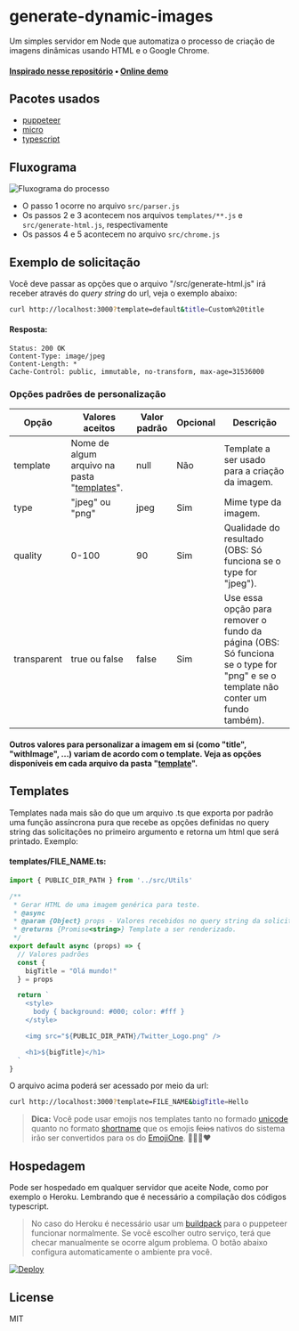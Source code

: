 # generate-dynamic-images

Um simples servidor em Node que automatiza o processo de criação de imagens dinâmicas usando HTML e o Google Chrome.

#### [Inspirado nesse repositório](https://github.com/styfle/og-image) • [Online demo](https://generate-dynamic-image.herokuapp.com/?template=default&title=Hello%20Github%20user!&emoji=%F0%9F%9A%80%F0%9F%8C%8E)

## Pacotes usados

- [puppeteer](https://www.npmjs.com/package/puppeteer)
- [micro](https://www.npmjs.com/package/micro)
- [typescript](https://www.npmjs.com/package/typescript)

## Fluxograma

![Fluxograma do processo](/public/fluxograma.jpeg)

- O passo 1 ocorre no arquivo `src/parser.js`
- Os passos 2 e 3 acontecem nos arquivos `templates/**.js` e `src/generate-html.js`, respectivamente
- Os passos 4 e 5 acontecem no arquivo `src/chrome.js`

## Exemplo de solicitação

Você deve passar as opções que o arquivo "/src/generate-html.js" irá receber através do _query string_ do url, veja o exemplo abaixo:

```bash
curl http://localhost:3000?template=default&title=Custom%20title
```

#### Resposta:

```
Status: 200 OK
Content-Type: image/jpeg
Content-Length: *
Cache-Control: public, immutable, no-transform, max-age=31536000
```

### Opções padrões de personalização

| Opção | Valores aceitos | Valor padrão | Opcional | Descrição |
|-------------|---|---|---|---|
| template    | Nome de algum arquivo na pasta "[templates](/templates)". | null | Não | Template a ser usado para a criação da imagem. |
| type        | "jpeg" ou "png" | jpeg | Sim | Mime type da imagem. |
| quality     | 0-100 | 90 | Sim | Qualidade do resultado (OBS: Só funciona se o type for "jpeg"). |
| transparent | true ou false | false | Sim | Use essa opção para remover o fundo da página (OBS: Só funciona se o type for "png" e se o template não conter um fundo também). |

#### Outros valores para personalizar a imagem em si (como "title", "withImage", ...) variam de acordo com o template. Veja as opções disponíveis em cada arquivo da pasta "[template](/template)".

## Templates

Templates nada mais são do que um arquivo .ts que exporta por padrão uma função assíncrona pura que recebe as opções definidas no query string das solicitações no primeiro argumento e retorna um html que será printado. Exemplo:

#### templates/FILE_NAME.ts:

```js
import { PUBLIC_DIR_PATH } from '../src/Utils'

/**
 * Gerar HTML de uma imagem genérica para teste.
 * @async
 * @param {Object} props - Valores recebidos no query string da solicitação.
 * @returns {Promise<string>} Template a ser renderizado.
 */
export default async (props) => {
  // Valores padrões
  const {
    bigTitle = "Olá mundo!"
  } = props

  return `
    <style>
      body { background: #000; color: #fff }
    </style>

    <img src="${PUBLIC_DIR_PATH}/Twitter_Logo.png" />

    <h1>${bigTitle}</h1>
  `
}
```

O arquivo acima poderá ser acessado por meio da url:

```bash
curl http://localhost:3000?template=FILE_NAME&bigTitle=Hello
```

> **Dica:** Você pode usar emojis nos templates tanto no formado [unicode](https://unicode.org/emoji/charts/full-emoji-list.html) quanto no formato [shortname](https://gist.github.com/oliveratgithub/0bf11a9aff0d6da7b46f1490f86a71eb) que os emojis ~~feios~~ nativos do sistema irão ser convertidos para os do [EmojiOne](https://www.emojione.com/). 🎉😍💯❤

## Hospedagem

Pode ser hospedado em qualquer servidor que aceite Node, como por exemplo o Heroku. Lembrando que é necessário a compilação dos códigos typescript.
> No caso do Heroku é necessário usar um [buildpack](https://github.com/jontewks/puppeteer-heroku-buildpack) para o puppeteer funcionar normalmente. Se você escolher outro serviço, terá que checar manualmente se ocorre algum problema.  O botão abaixo configura automaticamente o ambiente pra você.

[![Deploy](https://www.herokucdn.com/deploy/button.svg)](https://heroku.com/deploy?template=https://github.com/httpiago/generate-dynamic-images/tree/master)

## License

MIT
